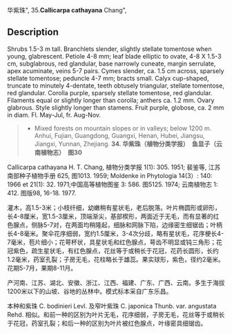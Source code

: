 华紫珠",
35.**Callicarpa cathayana** Chang",

## Description
Shrubs 1.5-3 m tall. Branchlets slender, slightly stellate tomentose when young, glabrescent. Petiole 4-8 mm; leaf blade elliptic to ovate, 4-8 X   1.5-3 cm, subglabrous, red glandular, base narrowly cuneate, margin serrulate, apex acuminate, veins 5-7 pairs. Cymes slender, ca. 1.5 cm across, sparsely stellate tomentose; peduncle 4-7 mm; bracts small. Calyx cup-shaped, truncate to minutely 4-dentate, teeth obtusely triangular, stellate tomentose, red glandular. Corolla purple, sparsely stellate tomentose, red glandular. Filaments equal or slightly longer than corolla; anthers ca. 1.2 mm. Ovary glabrous. Style slightly longer than stamens. Fruit purple, globose, ca. 2 mm in diam. Fl. May-Jul, fr. Aug-Nov.

> * Mixed forests on mountain slopes or in valleys; below 1200 m. Anhui, Fujian, Guangdong, Guangxi, Henan, Hubei, Jiangsu, Jiangxi, Yunnan, Zhejiang.
**34. 华紫珠（植物分类学报）　鱼显子（云南植物志）　图30**

Callicarpa cathayana H. T. Chang, 植物分类学报 1(1): 305. 1951; 裴鉴等, 江苏南部种子植物手册 625, 图1013. 1959; Moldenke in Phytologia 14(3）: 140: 1966 et 21(1): 32. 1971;中国高等植物图鉴 3: 586. 图5125. 1974; 云南植物志 1: 412. 图版98, 16-18. 1977.

灌木，高1.5-3米；小枝纤细，幼嫩稍有星状毛，老后脱落。叶片椭圆形或卵形，长4-8厘米，宽1.5-3厘米，顶端渐尖，基部楔形，两面近于无毛，而有显著的红色腺点，侧脉5-7对，在两面均稍隆起，细脉和网脉下陷，边缘密生细锯齿；叶柄长4-8毫米。聚伞花序细弱，宽约1.5厘米，3-4次分歧，略有星状毛，花序梗长4-7毫米，苞片细小；花萼杯状，具星状毛和红色腺点，萼齿不明显或钝三角形；花冠紫色，疏生星状毛，有红色腺点，花丝等于或稍长于花冠，花药长圆形，长约1.2毫米，药室孔裂；子房无毛，花柱略长于雄蕊。果实球形，紫色，径约2毫米。花期5-7月，果期8-11月。

产河南、江苏、湖北、安徽、浙江、江西、福建、广东、广西、云南。多生于海拔1200米以下的山坡、谷地的丛林中。模式标本采自广东乐昌。

本种和紫珠 C. bodinieri Levl. 及窄叶紫珠 C. japonica Thunb. var. angustata Rehd. 相似。和前一种的区别为叶片无毛，花序细弱，子房无毛，花丝等于或稍长于花冠，药室孔裂；和后一种的区别为叶片被红色腺点，叶缘密具细锯齿。
